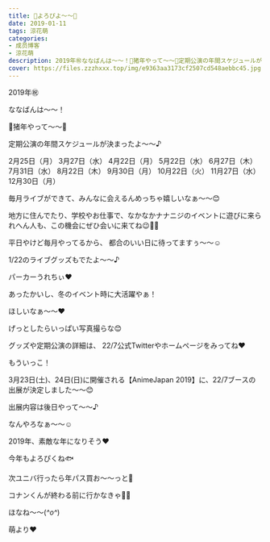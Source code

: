 ```yaml
---
title: 🐥よろぴよ〜〜🐥
date: 2019-01-11
tags: 涼花萌
categories: 
- 成员博客
- 涼花萌
description: 2019年㊗️ななばんは〜〜！🐗猪年やって〜〜🐗定期公演の年間スケジュールが決まったよ〜〜♪2月25日（月）3月27日（水）4月22日（月）5月22日（水）...
cover: https://files.zzzhxxx.top/img/e9363aa3173cf2507cd548aebbc45.jpg 
---
```







2019年㊗️

ななばんは〜〜！





🐗猪年やって〜〜🐗









定期公演の年間スケジュールが決まったよ〜〜♪



2月25日（月）
3月27日（水）
4月22日（月）
5月22日（水）
6月27日（木）
7月31日（水）
8月22日（木）
9月30日（月）
10月22日（火）
11月27日（水）
12月30日（月）



毎月ライブができて、みんなに会えるんめっちゃ嬉しいなぁ〜〜😊







地方に住んでたり、学校やお仕事で、なかなかナナニジのイベントに遊びに来られへん人も、この機会にぜひ会いに来てね😉💓💓





平日やけど毎月やってるから、
都合のいい日に待ってますぅ〜〜☺️









1/22のライブグッズもでたよ〜〜♪




パーカーうれちぃ❤︎





あったかいし、冬のイベント時に大活躍やぁ！



ほしいなぁ〜〜❤︎




げっとしたらいっぱい写真撮らな😊






グッズや定期公演の詳細は、
22/7公式Twitterやホームページをみってね❤︎








もういっこ！


3月23日(土)、24日(日)に開催される【AnimeJapan 2019】に、22/7ブースの出展が決定しました〜〜😊



出展内容は後日やって〜〜♪


なんやろなぁ〜〜☺️










2019年、素敵な年になりそう❤︎



今年もよろぴくね🐟










次ユニバ行ったら年パス買お〜〜っと💓







コナンくんが終わる前に行かなきゃ💓💓






ほなね〜〜(*^o^*)


萌より❤︎


